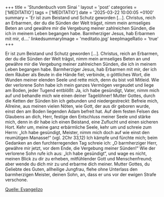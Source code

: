 +++
title = 'Stundenbuch vom Sinai  '
layout = 'post'
categories = ['MEDITATIO']
tags = ['MEDITATIO']
date = '2025-03-22 10:00:05 +0100'
summary = 'Er ist zum Beistand und Schutz geworden […]. Christus, reich an Erbarmen, der du die Sünden der Welt trägst, nimm mein armseliges Beten an und gewähre mir die Vergebung meiner zahlreichen Sünden, die ich in meinem Leben begangen habe. Barmherziger Jesus, hab Erbarmen mit mir, d....'
linkedsummaryImage = 'meditatio.jpg'
keepImageRatio = 'true'
+++
 
Er ist zum Beistand und Schutz geworden […].
Christus, reich an Erbarmen, der du die Sünden der Welt trägst, nimm mein armseliges Beten an und gewähre mir die Vergebung meiner zahlreichen Sünden, die ich in meinem Leben begangen habe.
Barmherziger Jesus, hab Erbarmen mit mir, der ich dem Räuber als Beute in die Hände fiel; verbinde, o göttliches Wort, die Wunden meiner elenden Seele und rette mich, denn du bist voll Mitleid.<!--more-->
Wie der verlorene Sohn habe ich mein ganzes Vermögen vergeudet und liege am Boden, jeder Tugend entblößt: Ja, ich habe gesündigt, Vater, nimm mich auf und behandle mich wie einen deiner Tagelöhner!
Mutter Gottes, durch die Ketten der Sünden bin ich gebunden und niedergestreckt: Befreie mich, Allreine, aus meinen vielen Nöten, wie Gott, der aus dir geboren wurde, einst den am Boden liegenden Adam befreit hat.
Auf dem festen Felsen des Glaubens an dich, Herr, festige den Entschluss meiner Seele und stärke mich, denn in dir habe ich einen Beistand, eine Zuflucht und einen sicheren Hort.
Kehr um, meine ganz erbärmliche Seele, kehr um und schreie zum Herrn: „Ich habe gesündigt, Meister, nimm mich doch auf wie einst den reumütigen Manasse!“ (vgl. 2Chr 33,12)
Ich kämpfe und fürchte mich; beim Gedanken an den furchterregenden Tag schreie ich: „O barmherziger Herr, gewähre mir jetzt, vor dem Ende, die Vergebung meiner Sünden!“
Wie der verlorene Sohn rufe ich aus: „Ich habe gesündigt“, und wage es nicht, meinen Blick zu dir zu erheben, mitfühlender Gott und Menschenfreund; aber wende du dich mir zu und erbarme dich meiner.
Mutter Gottes, du Geliebte des Guten, allheilige Jungfrau, flehe ohne Unterlass den barmherzigen Meister, deinen Sohn, an, dass er uns vor der ewigen Strafe verschone.
 


[Quelle: Evangelizo](https://evangeliumtagfuertag.org/DE/gospel)
